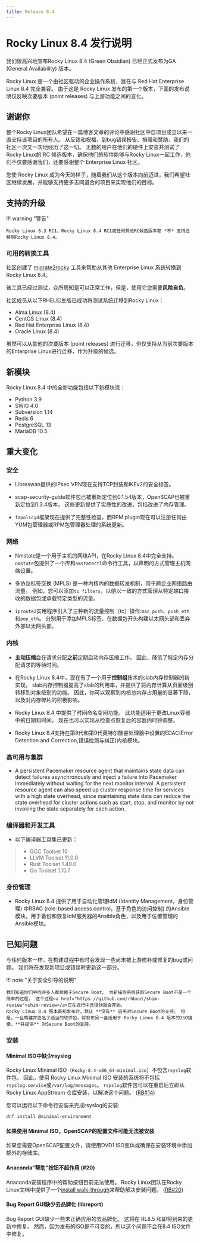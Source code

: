 ```yaml
---
title: Release 8.4
---
```


# Rocky Linux 8.4 发行说明

我们很高兴地宣布Rocky Linux 8.4 (Green Obsidian) 已经正式发布为GA (General Availability) 版本。

Rocky Linux 是一个由社区驱动的企业操作系统，旨在与 Red Hat Enterprise Linux 8.4 完全兼容。 由于这是 Rocky Linux 发布的第一个版本，下面的发布说明仅反映次要版本 (point releases) 与上游功能之间的变化。

## 谢谢你

整个Rocky Linux团队希望在一篇博客文章的评论中感谢社区中自项目成立以来一直支持该项目的所有人。 从反馈和祝福，到bug错误报告、捐赠和赞助，我们的社区一次又一次地经历了这一切。 无数的用户在他们的硬件上安装并测试了Rocky Linux的 RC 候选版本，确保他们的软件能够与Rocky Linux一起工作，他们不仅要感谢我们，还要感谢整个 Enterprise Linux 社区。

您使 Rocky Linux 成为今天的样子，随着我们从这个版本向前迈进，我们希望社区继续发展，并能够支持更多志同道合的项目来实现他们的目标。

## 支持的升级

!!! warning "警告"

    Rocky Linux 8.3 RC1、Rocky Linux 8.4 RC1或任何其他RC候选版本都 *不* 支持迁移到Rocky Linux 8.4。

### 可用的转换工具

社区创建了 [migrate2rocky](https://github.com/rocky-linux/rocky-tools/tree/main/migrate2rocky) 工具来帮助从其他 Enterprise Linux 系统转换到 Rocky Linux 8.4。

该工具已经过测试，众所周知是可以正常工作，但是，使用它您需要**风险自负**。

社区成员从以下RHEL衍生版已成功将测试系统迁移到Rocky Linux：

* Alma Linux (8.4)
* CentOS Linux (8.4)
* Red Hat Enterprise Linux (8.4)
* Oracle Linux (8.4)

虽然可以从其他的次要版本 (point releases) 进行迁移，但仅支持从当前次要版本的Enterprise Linux进行迁移，作为升级的候选。

## 新模块

Rocky Linux 8.4 中的全新功能包括以下新模块流：

* Python 3.9
* SWIG 4.0
* Subversion 1.14
* Redis 6
* PostgreSQL 13
* MariaDB 10.5

## 重大变化

### 安全

* Libreswan提供的IPsec VPN现在支持TCP封装和IKEv2的安全标签。

* scap-security-guide软件包已被重新定位到0.1.54版本，OpenSCAP也被重新定位到1.3.4版本。 这些更新提供了实质性的改进，包括改进了内存管理。

* `fapolicyd`框架现在提供了完整性检查，而RPM plugin现在可以注册任何由YUM包管理器或RPM包管理器处理的系统更新。

### 网络

* Nmstate是一个用于主机的网络API，在Rocky Linux 8.4中完全支持。 `nmstate`包提供了一个库和`nmstatectl`命令行工具，以声明的方式管理主机网络设置。

* 多协议标签交换 (MPLS) 是一种内核内的数据转发机制，用于跨企业网络路由流量。 例如，您可以添加`tc filters`，以便以一致的方式管理从特定端口接收的数据包或承载特定类型的流量。

* `iproute2`实用程序引入了三种新的流量控制（tc）操作:`mac_push`、`push_eth`和`pop_eth`。 分别用于添加MPLS标签、在数据包开头构建以太网头部和丢弃外部以太网头部。

### 内核

* **主动压缩**会在请求分配**之前**定期启动内存压缩工作。 因此，降低了特定内存分配请求的等待时间。

* 在Rocky Linux 8.4中，现在有了一个用于**控制组**技术的slab内存控制器的新实现。 slab内存控制器提高了slab的利用率，并提供了将内存计算从页面级别转移到对象级别的功能。 因此，你可以观察到内核总内存占用量的显著下降，以及对内存碎片的积极影响。

* Rocky Linux 8.4 中提供了时间命名空间功能。 此功能适用于更改Linux容器中的日期和时间， 现在也可以实现从检查点恢复后的容器内时钟调整。

* Rocky Linux 8.4支持在第8代和第9代英特尔酷睿处理器中设置的EDAC(Error Detection and Correction,错误检测与纠正)内核模块。

### 高可用与集群

* A persistent Pacemaker resource agent that maintains state data can detect failures asynchronously and inject a failure into Pacemaker immediately without waiting for the next monitor interval. A persistent resource agent can also speed up cluster response time for services with a high state overhead, since maintaining state data can reduce the state overhead for cluster actions such as start, stop, and monitor by not invoking the state separately for each action.

### 编译器和开发工具

* 以下编译器工具集已更新：

> * GCC Toolset 10
> * LLVM Toolset 11.0.0
> * Rust Toolset 1.49.0
> * Go Toolset 1.15.7

### 身份管理

* Rocky Linux 8.4 提供了用于自动化管理IdM (Identity Management，身份管理) 中RBAC (role-based access control，基于角色的访问控制) 的Ansible模块，用于备份和恢复IdM服务器的Ansible角色，以及用于位置管理的Ansible模块。

## 已知问题

与任何版本一样，在构建过程中有时会发现一些尚未被上游修补或修复的bug或问题。 我们将在发现新项目或错误时更新这一部分。

!!! note "关于安全引导的说明"

    我们知道你们中的许多人都依赖于Secure Boot， 为新操作系统获取Secure Boot不是一个简单的过程， 这个过程<a href="https://github.com/rhboot/shim-review">shim-review</a>正在进行中且很快就会开始。
    Rocky Linux 8.4 版本最初发布时，默认 **没有** 启用对Secure Boot的支持。 但是，一旦构建并签名了适当的软件包，将发布另一套适用于 Rocky Linux 8.4 版本的ISO镜像，**并提供** 对Secure Boot的支持。

### 安装

#### Minimal ISO中缺少rsyslog

Rocky Linux Minimal ISO（`Rocky-8.4-x86_64-minimal.iso`）不包含`rsyslog`软件包。 因此，使用 Rocky Linux Minimal ISO 安装的系统将不包括`rsyslog.service`或`/var/log/messages`。 `rsyslog`软件包可以在重启后立即从 Rocky Linux AppStream 仓库安装，以解决这个问题。 ([RB#14](https://bugs.rockylinux.org/show_bug.cgi?id=14))

您可以运行以下命令行安装来完成rsyslog的安装:

```bash
dnf install @minimal-environment
```

#### 如果使用 Minimal ISO，OpenSCAP的配置文件可能无法被安装

如果您需要OpenSCAP配置文件，请使用DVD1 ISO变体或确保在安装环境中添加额外的存储库。

#### Anaconda"帮助"按钮不起作用 (#20)

Anaconda安装程序中的帮助按钮目前无法使用。 Rocky Linux团队在Rocky Linux文档中提供了一个[install walk-through](../guides/installation.md)来帮助解决安装问题。 ([RB#20](https://bugs.rockylinux.org/show_bug.cgi?id=20))

#### Bug Report GUI缺少去品牌化 (libreport)

Bug Report GUI缺少一些未正确应用的去品牌化。 这将在 RL8.5 和即将到来的更新中修复。 然而，因为发布的ISO是不可变的，所以这个问题不会在8.4 ISO文件中修复。
